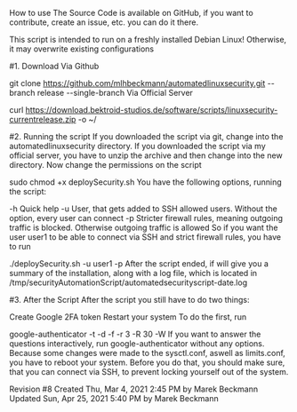 

How to use
The Source Code is available on GitHub, if you want to contribute, create an issue, etc. you can do it there.

This script is intended to run on a freshly installed Debian Linux! Otherwise, it may overwrite existing configurations 

#1. Download
Via Github

git clone https://github.com/mlhbeckmann/automatedlinuxsecurity.git --branch release --single-branch
Via Official Server

curl https://download.bektroid-studios.de/software/scripts/linuxsecurity-currentrelease.zip -o ~/

#2. Running the script
If you downloaded the script via git, change into the automatedlinuxsecurity directory. If you downloaded the script via my official server, you have to unzip the archive and then change into the new directory. Now change the permissions on the script

sudo chmod +x deploySecurity.sh
You have the following options, running the script: 

-h	Quick help
-u	User, that gets added to SSH allowed users. Without the option, every user can connect
-p	Stricter firewall rules, meaning outgoing traffic is blocked. Otherwise outgoing traffic is allowed
So if you want the user user1 to be able to connect via SSH and strict firewall rules, you have to run

./deploySecurity.sh -u user1 -p
After the script ended, if will give you a summary of the installation, along with a log file, which is located in /tmp/securityAutomationScript/automatedsecurityscript-date.log

#3. After the Script
After the script you still have to do two things: 

Create Google 2FA token
Restart your system
To do the first, run

google-authenticator -t -d -f -r 3 -R 30 -W
If you want to answer the questions interactively, run google-authenticator without any options. Because some changes were made to the sysctl.conf, aswell as limits.conf, you have to reboot your system. Before you do that, you should make sure, that you can connect via SSH, to prevent locking yourself out of the system.

 

 

 

Revision #8
Created Thu, Mar 4, 2021 2:45 PM by Marek Beckmann
Updated Sun, Apr 25, 2021 5:40 PM by Marek Beckmann
